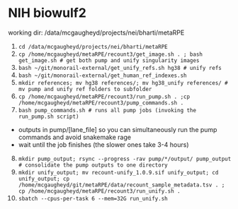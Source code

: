 # NIH biowulf2

working dir: /data/mcgaugheyd/projects/nei/bharti/metaRPE

1. `cd /data/mcgaugheyd/projects/nei/bharti/metaRPE`
2. `cp /home/mcgaugheyd/metaRPE/recount3/get_image.sh . ; bash get_image.sh # get both pump and unify singularity images`
3. `bash ~/git/monorail-external/get_unify_refs.sh hg38 # unify refs`
4. `bash ~/git/monorail-external/get_human_ref_indexes.sh`
5. `mkdir references; mv hg38 references/; mv hg38_unify references/ # mv pump and unify ref folders to subfolder`
6. `cp /home/mcgaugheyd/metaRPE/recount3/run_pump.sh . ;cp /home/mcgaugheyd/metaRPE/recount3/pump_commands.sh . `
7. `bash pump_commands.sh # runs all pump jobs (invoking the run_pump.sh script)`
  - outputs in pump/[lane_file] so you can simultaneously run the pump commands and avoid snakemake rage
  - wait until the job finishes (the slower ones take 3-4 hours)
8. `mkdir pump_output; rsync --progress -rav pump/*/output/ pump_output # consolidate the pump outputs to one directory`
9. `mkdir unify_output; mv recount-unify_1.0.9.sif unify_output; cd unify_output; cp /home/mcgaugheyd/git/metaRPE/data/recount_sample_metadata.tsv . ; cp /home/mcgaugheyd/metaRPE/recount3/run_unify.sh . `
10. `sbatch --cpus-per-task 6 --mem=32G run_unify.sh`
